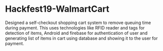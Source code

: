 # Hackfest19-WalmartCart
Designed a self-checkout shopping cart system to remove queuing time during payment. This uses technologies like RFID reader and tags for detection of items, Android and firebase for authentication of user and generating list of items in cart using database and showing it to the user for payment.
